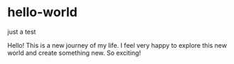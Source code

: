 # hello-world
just a test

Hello! This is a new journey of my life. I feel very happy to explore this new world and create something new. So exciting!
